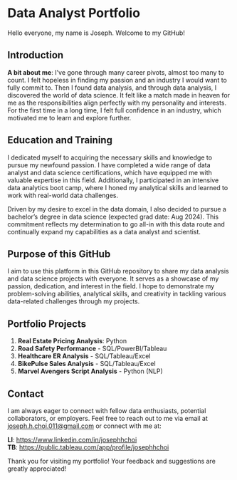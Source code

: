 # Data Analyst Portfolio

Hello everyone, my name is Joseph. Welcome to my GitHub!

## Introduction
**A bit about me**: I've gone through many career pivots, almost too many to count. I felt hopeless in finding my passion and an industry I would want to fully commit to. Then I found data analysis, and through data analysis, I discovered the world of data science. It felt like a match made in heaven for me as the responsibilities align perfectly with my personality and interests. For the first time in a long time, I felt full confidence in an industry, which motivated me to learn and explore further.

## Education and Training
I dedicated myself to acquiring the necessary skills and knowledge to pursue my newfound passion. I have completed a wide range of data analyst and data science certifications, which have equipped me with valuable expertise in this field. Additionally, I participated in an intensive data analytics boot camp, where I honed my analytical skills and learned to work with real-world data challenges.

Driven by my desire to excel in the data domain, I also decided to pursue a bachelor’s degree in data science (expected grad date: Aug 2024). This commitment reflects my determination to go all-in with this data route and continually expand my capabilities as a data analyst and scientist.

## Purpose of this GitHub
I aim to use this platform in this GitHub repository to share my data analysis and data science projects with everyone. It serves as a showcase of my passion, dedication, and interest in the field. I hope to demonstrate my problem-solving abilities, analytical skills, and creativity in tackling various data-related challenges through my projects.

## Portfolio Projects
1. **Real Estate Pricing Analysis**: Python
2. **Road Safety Performance** - SQL/PowerBI/Tableau
3. **Healthcare ER Analysis** - SQL/Tableau/Excel
4. **BikePulse Sales Analysis** - SQL/Tableau/Excel
5. **Marvel Avengers Script Analysis** - Python (NLP)

## Contact
I am always eager to connect with fellow data enthusiasts, potential collaborators, or employers. Feel free to reach out to me via email at joseph.h.choi.011@gmail.com or connect with me at:

**LI**: https://www.linkedin.com/in/josephhchoi <br>
**TB**: https://public.tableau.com/app/profile/josephhchoi

Thank you for visiting my portfolio! Your feedback and suggestions are greatly appreciated!

